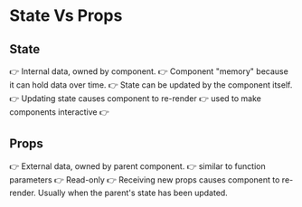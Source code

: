 # State Vs Props

## State

👉 Internal data, owned by component.
👉 Component "memory" because it can hold data over time.
👉 State can be updated by the component itself.
👉 Updating state causes component to re-render
👉 used to make components interactive
👉

## Props

👉 External data, owned by parent component.
👉 similar to function parameters
👉 Read-only
👉 Receiving new props causes component to re-render. Usually when the parent's state has been updated.
